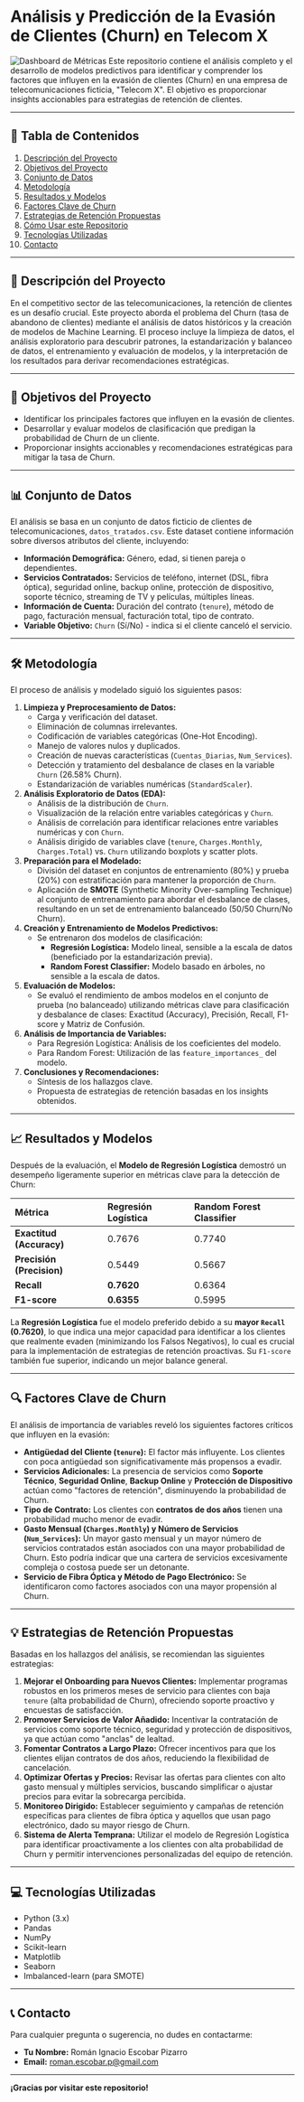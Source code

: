 # Análisis y Predicción de la Evasión de Clientes (Churn) en Telecom X

![Dashboard de Métricas](images/dashboard_example.png) Este repositorio contiene el análisis completo y el desarrollo de modelos predictivos para identificar y comprender los factores que influyen en la evasión de clientes (Churn) en una empresa de telecomunicaciones ficticia, "Telecom X". El objetivo es proporcionar insights accionables para estrategias de retención de clientes.

---

## 📄 Tabla de Contenidos

1.  [Descripción del Proyecto](#-descripción-del-proyecto)
2.  [Objetivos del Proyecto](#-objetivos-del-proyecto)
3.  [Conjunto de Datos](#-conjunto-de-datos)
4.  [Metodología](#-metodología)
5.  [Resultados y Modelos](#-resultados-y-modelos)
6.  [Factores Clave de Churn](#-factores-clave-de-churn)
7.  [Estrategias de Retención Propuestas](#-estrategias-de-retención-propuestas)
8.  [Cómo Usar este Repositorio](#-cómo-usar-este-repositorio)
9.  [Tecnologías Utilizadas](#-tecnologías-utilizadas)
10. [Contacto](#-contacto)

---

## 🚀 Descripción del Proyecto

En el competitivo sector de las telecomunicaciones, la retención de clientes es un desafío crucial. Este proyecto aborda el problema del Churn (tasa de abandono de clientes) mediante el análisis de datos históricos y la creación de modelos de Machine Learning. El proceso incluye la limpieza de datos, el análisis exploratorio para descubrir patrones, la estandarización y balanceo de datos, el entrenamiento y evaluación de modelos, y la interpretación de los resultados para derivar recomendaciones estratégicas.

---

## 🎯 Objetivos del Proyecto

* Identificar los principales factores que influyen en la evasión de clientes.
* Desarrollar y evaluar modelos de clasificación que predigan la probabilidad de Churn de un cliente.
* Proporcionar insights accionables y recomendaciones estratégicas para mitigar la tasa de Churn.

---

## 📊 Conjunto de Datos

El análisis se basa en un conjunto de datos ficticio de clientes de telecomunicaciones, `datos_tratados.csv`. Este dataset contiene información sobre diversos atributos del cliente, incluyendo:

* **Información Demográfica:** Género, edad, si tienen pareja o dependientes.
* **Servicios Contratados:** Servicios de teléfono, internet (DSL, fibra óptica), seguridad online, backup online, protección de dispositivo, soporte técnico, streaming de TV y películas, múltiples líneas.
* **Información de Cuenta:** Duración del contrato (`tenure`), método de pago, facturación mensual, facturación total, tipo de contrato.
* **Variable Objetivo:** `Churn` (Sí/No) - indica si el cliente canceló el servicio.

---

## 🛠️ Metodología

El proceso de análisis y modelado siguió los siguientes pasos:

1.  **Limpieza y Preprocesamiento de Datos:**
    * Carga y verificación del dataset.
    * Eliminación de columnas irrelevantes.
    * Codificación de variables categóricas (One-Hot Encoding).
    * Manejo de valores nulos y duplicados.
    * Creación de nuevas características (`Cuentas_Diarias`, `Num_Services`).
    * Detección y tratamiento del desbalance de clases en la variable `Churn` (26.58% Churn).
    * Estandarización de variables numéricas (`StandardScaler`).
2.  **Análisis Exploratorio de Datos (EDA):**
    * Análisis de la distribución de `Churn`.
    * Visualización de la relación entre variables categóricas y `Churn`.
    * Análisis de correlación para identificar relaciones entre variables numéricas y con `Churn`.
    * Análisis dirigido de variables clave (`tenure`, `Charges.Monthly`, `Charges.Total`) vs. `Churn` utilizando boxplots y scatter plots.
3.  **Preparación para el Modelado:**
    * División del dataset en conjuntos de entrenamiento (80%) y prueba (20%) con estratificación para mantener la proporción de `Churn`.
    * Aplicación de **SMOTE** (Synthetic Minority Over-sampling Technique) al conjunto de entrenamiento para abordar el desbalance de clases, resultando en un set de entrenamiento balanceado (50/50 Churn/No Churn).
4.  **Creación y Entrenamiento de Modelos Predictivos:**
    * Se entrenaron dos modelos de clasificación:
        * **Regresión Logística:** Modelo lineal, sensible a la escala de datos (beneficiado por la estandarización previa).
        * **Random Forest Classifier:** Modelo basado en árboles, no sensible a la escala de datos.
5.  **Evaluación de Modelos:**
    * Se evaluó el rendimiento de ambos modelos en el conjunto de prueba (no balanceado) utilizando métricas clave para clasificación y desbalance de clases: Exactitud (Accuracy), Precisión, Recall, F1-score y Matriz de Confusión.
6.  **Análisis de Importancia de Variables:**
    * Para Regresión Logística: Análisis de los coeficientes del modelo.
    * Para Random Forest: Utilización de las `feature_importances_` del modelo.
7.  **Conclusiones y Recomendaciones:**
    * Síntesis de los hallazgos clave.
    * Propuesta de estrategias de retención basadas en los insights obtenidos.

---

## 📈 Resultados y Modelos

Después de la evaluación, el **Modelo de Regresión Logística** demostró un desempeño ligeramente superior en métricas clave para la detección de Churn:

| Métrica                  | Regresión Logística | Random Forest Classifier |
| :----------------------- | :------------------ | :----------------------- |
| **Exactitud (Accuracy)** | 0.7676              | 0.7740                   |
| **Precisión (Precision)**| 0.5449              | 0.5667                   |
| **Recall**               | **0.7620**          | 0.6364                   |
| **F1-score**             | **0.6355**          | 0.5995                   |

La **Regresión Logística** fue el modelo preferido debido a su **mayor `Recall` (0.7620)**, lo que indica una mejor capacidad para identificar a los clientes que realmente evaden (minimizando los Falsos Negativos), lo cual es crucial para la implementación de estrategias de retención proactivas. Su `F1-score` también fue superior, indicando un mejor balance general.

---

## 🔍 Factores Clave de Churn

El análisis de importancia de variables reveló los siguientes factores críticos que influyen en la evasión:

* **Antigüedad del Cliente (`tenure`):** El factor más influyente. Los clientes con poca antigüedad son significativamente más propensos a evadir.
* **Servicios Adicionales:** La presencia de servicios como **Soporte Técnico**, **Seguridad Online**, **Backup Online** y **Protección de Dispositivo** actúan como "factores de retención", disminuyendo la probabilidad de Churn.
* **Tipo de Contrato:** Los clientes con **contratos de dos años** tienen una probabilidad mucho menor de evadir.
* **Gasto Mensual (`Charges.Monthly`) y Número de Servicios (`Num_Services`):** Un mayor gasto mensual y un mayor número de servicios contratados están asociados con una mayor probabilidad de Churn. Esto podría indicar que una cartera de servicios excesivamente compleja o costosa puede ser un detonante.
* **Servicio de Fibra Óptica y Método de Pago Electrónico:** Se identificaron como factores asociados con una mayor propensión al Churn.

---

## 💡 Estrategias de Retención Propuestas

Basadas en los hallazgos del análisis, se recomiendan las siguientes estrategias:

1.  **Mejorar el Onboarding para Nuevos Clientes:** Implementar programas robustos en los primeros meses de servicio para clientes con baja `tenure` (alta probabilidad de Churn), ofreciendo soporte proactivo y encuestas de satisfacción.
2.  **Promover Servicios de Valor Añadido:** Incentivar la contratación de servicios como soporte técnico, seguridad y protección de dispositivos, ya que actúan como "anclas" de lealtad.
3.  **Fomentar Contratos a Largo Plazo:** Ofrecer incentivos para que los clientes elijan contratos de dos años, reduciendo la flexibilidad de cancelación.
4.  **Optimizar Ofertas y Precios:** Revisar las ofertas para clientes con alto gasto mensual y múltiples servicios, buscando simplificar o ajustar precios para evitar la sobrecarga percibida.
5.  **Monitoreo Dirigido:** Establecer seguimiento y campañas de retención específicas para clientes de fibra óptica y aquellos que usan pago electrónico, dado su mayor riesgo de Churn.
6.  **Sistema de Alerta Temprana:** Utilizar el modelo de Regresión Logística para identificar proactivamente a los clientes con alta probabilidad de Churn y permitir intervenciones personalizadas del equipo de retención.

---

## 💻 Tecnologías Utilizadas

* Python (3.x)
* Pandas
* NumPy
* Scikit-learn
* Matplotlib
* Seaborn
* Imbalanced-learn (para SMOTE)

---

## 📞 Contacto

Para cualquier pregunta o sugerencia, no dudes en contactarme:

* **Tu Nombre:** Román Ignacio Escobar Pizarro
* **Email:** roman.escobar.p@gmail.com


---

**¡Gracias por visitar este repositorio!**
